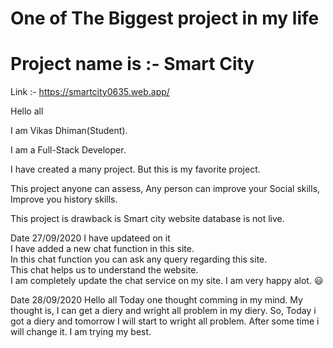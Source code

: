 # One of The Biggest project in my life

# Project name is :- Smart City

Link :- https://smartcity0635.web.app/

Hello all

I am Vikas Dhiman(Student).

I am a Full-Stack Developer.

I have created a many project. But this is my favorite project.

This project anyone can assess, Any person can improve your Social skills, Improve you history skills.

This project is drawback is 
    Smart city website database is not live.

Date 27/09/2020 I have updateed on it <br>
              I have added a new chat function in this site. <br>
              In this chat function you can ask any query regarding this site. <br>
              This chat helps us to understand the website.<br>
              I am completely update the chat service on my site. I am very happy alot. :smiley:

Date 28/09/2020 
            Hello all
            Today one thought comming in my mind.
                My thought is, I can get a diery and wright all problem in my diery.
            So, Today i got a diery and tomorrow I will start to wright all problem. 
            After some time i will change it.
            I am trying my best.
